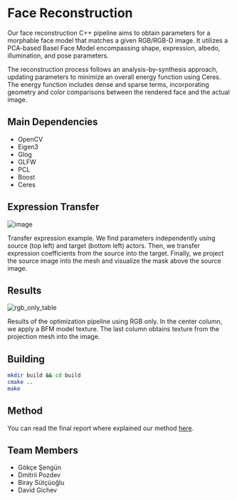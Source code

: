 # Face Reconstruction
Our face reconstruction C++ pipeline aims to obtain parameters for a morphable face model that matches a given RGB/RGB-D image. It utilizes a PCA-based Basel Face Model encompassing shape, expression, albedo, illumination, and pose parameters. 

The reconstruction process follows an analysis-by-synthesis approach, updating parameters to minimize an overall energy function using Ceres. The energy function includes dense and sparse terms, incorporating geometry and color comparisons between the rendered face and the actual image.

## Main Dependencies

- OpenCV
- Eigen3
- Glog
- GLFW
- PCL
- Boost
- Ceres

## Expression Transfer
![image](https://github.com/diddone/face-recon/assets/47386144/73fc5182-38b5-4b56-9c01-02b1c2a84251)

Transfer expression example. We find parameters independently using source (top left) and target (bottom left) actors. Then, we
transfer expression coefficients from the source into the target. Finally, we project the source image into the mesh and visualize the mask
above the source image.

## Results
![rgb_only_table](https://github.com/diddone/face-recon/assets/47386144/fba8fb91-ea2e-4ae6-9aee-13c077de306d)

Results of the optimization pipeline using RGB only.
In the center column, we apply a BFM model texture. The last
column obtains texture from the projection mesh into the image.


## Building
```bash
mkdir build && cd build
cmake ..
make
```

## Method

You can read the final report where explained our method [here](link-to-your-report).


## Team Members
- Gökçe Şengün
- Dmitrii Pozdev
- Biray Sütçüoğlu
- David Gichev

